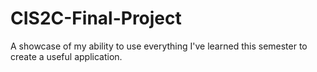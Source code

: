 # CIS2C-Final-Project
A showcase of my ability to use everything I've learned this semester to create a useful application.
